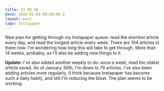 ```yaml
---
title: 23 08 46
date: 2016-01-04 00:00:00 Z
layout: post
tags: Instapaper
---
```


New plan for getting through my Instapaper queue: read the shortest article every day, and read the longest article every week. There are 104 articles in there now. I'm wondering how long this will take to get through. More than 14 weeks, probably, as I'll also be adding new things to it. 

**Update:** I've also added another weekly to do: once a week, read the oldest article saved. As of January 30th, I'm down to 79 articles. I've also been adding articles more regularly, (I think because Instapaper has become such a daily habit), and still I'm reducing the bloat. The plan seems to be working. 
